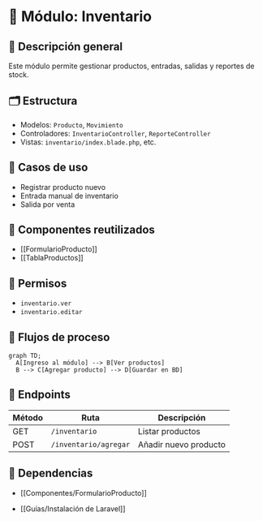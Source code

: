 # 📂 Módulo: Inventario

## 🧩 Descripción general
Este módulo permite gestionar productos, entradas, salidas y reportes de stock.

## 🗂️ Estructura
- Modelos: `Producto`, `Movimiento`
- Controladores: `InventarioController`, `ReporteController`
- Vistas: `inventario/index.blade.php`, etc.

## 🧪 Casos de uso
- Registrar producto nuevo
- Entrada manual de inventario
- Salida por venta

## 🔗 Componentes reutilizados
- [[FormularioProducto]]
- [[TablaProductos]]

## 🔐 Permisos
- `inventario.ver`
- `inventario.editar`

## 🔁 Flujos de proceso
```mermaid
graph TD;
  A[Ingreso al módulo] --> B[Ver productos]
  B --> C[Agregar producto] --> D[Guardar en BD]
```
## 📎 Endpoints

|Método|Ruta|Descripción|
|---|---|---|
|GET|`/inventario`|Listar productos|
|POST|`/inventario/agregar`|Añadir nuevo producto|

## 🧩 Dependencias

- [[Componentes/FormularioProducto]]
    
- [[Guías/Instalación de Laravel]]


